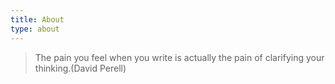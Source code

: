 ```yaml
---
title: About
type: about
---
```


> The pain you feel when you write is actually the pain of clarifying your thinking.(David Perell)
